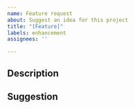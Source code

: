 ```yaml
---
name: Feature request
about: Suggest an idea for this project
title: "[Feature]"
labels: enhancement
assignees: ''

---
```


## Description
<!-- Is your feature request related to a problem? 
Please describe a clear and concise explanation of what the problem is.-->


## Suggestion
<!-- Please describe alternatives you've considered -->
